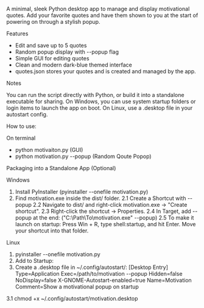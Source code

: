 A minimal, sleek Python desktop app to manage and display motivational quotes. 
Add your favorite quotes and have them shown to you at the start of powering on 
through a stylish popup.

Features

- Edit and save up to 5 quotes
- Random popup display with --popup flag
- Simple GUI for editing quotes
- Clean and modern dark-blue themed interface
- quotes.json stores your quotes and is created and managed by the app.

Notes

You can run the script directly with Python, or build it into a standalone executable for sharing.
On Windows, you can use system startup folders or login items to launch the app on boot.
On Linux, use a .desktop file in your autostart config.

How to use:

On terminal
- python motivaiton.py (GUI)
- python motivation.py --popup (Random Qoute Popop)

Packaging into a Standalone App (Optional)

Windows
1. Install PyInstaller (pyinstaller --onefile motivation.py)
2. Find motivation.exe inside the dist/ folder.
2.1 Create a Shortcut with --popup
2.2 Navigate to dist/ and right-click motivation.exe → "Create shortcut".
2.3 Right-click the shortcut → Properties.
2.4 In Target, add --popup at the end: ("C:\Path\To\motivation.exe" --popup)
2.5 To make it launch on startup:
Press Win + R, type shell:startup, and hit Enter.
Move your shortcut into that folder.


Linux 
1. pyinstaller --onefile motivation.py
2. Add to Startup:
3. Create a .desktop file in ~/.config/autostart/:
  [Desktop Entry]
  Type=Application
  Exec=/path/to/motivation --popup
  Hidden=false
  NoDisplay=false
  X-GNOME-Autostart-enabled=true
  Name=Motivation
  Comment=Show a motivational popup on startup

3.1
   chmod +x ~/.config/autostart/motivation.desktop

